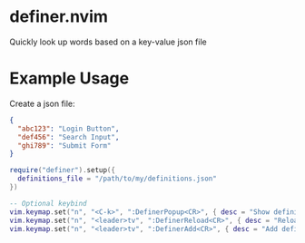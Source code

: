 # definer.nvim
Quickly look up words based on a key-value json file


# Example Usage 
Create a json file:
```json
{
  "abc123": "Login Button",
  "def456": "Search Input",
  "ghi789": "Submit Form"
}
```

```lua
require("definer").setup({
  definitions_file = "/path/to/my/definitions.json"
})

-- Optional keybind
vim.keymap.set("n", "<C-k>", ":DefinerPopup<CR>", { desc = "Show definition popup" })
vim.keymap.set("n", "<leader>tv", ":DefinerReload<CR>", { desc = "Reload definitions file" })
vim.keymap.set("n", "<leader>tv", ":DefinerAdd<CR>", { desc = "Add definiton for word under cursor" })
```

